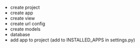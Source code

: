 - create project
- create app
- create view
- create url config
- create models
- database
- add app to project (add to INSTALLED_APPS in settings.py)
